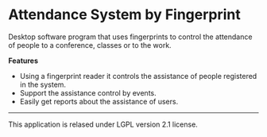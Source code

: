 Attendance System by Fingerprint
=================================

Desktop software program that uses fingerprints to control the attendance of people to a conference, classes or to the work.

**Features**
- Using a fingerprint reader it controls the assistance of people registered in the system.
- Support the assistance control by events.
- Easily get reports about the assistance of users.





**************
This application is relased under LGPL version 2.1 license.
